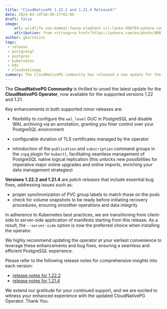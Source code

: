```yaml
---
title: "CloudNativePG 1.22.2 and 1.21.4 Released!"
date: 2024-03-14T16:40:27+01:00
draft: false
image:
    url: wildlife-zoo-mammal-fauna-elephant-sri-lanka-988769-pxhere.com.jpg
    attribution: from <strong><a href="https://pxhere.com/en/photo/988769?utm_content=clipUser&utm_medium=referral&utm_source=pxhere">PxHere</a></strong>
author: gbartolini
tags:
 - release
 - postgresql
 - postgres
 - kubernetes
 - k8s
 - cloudnativepg
summary: The CloudNativePG community has released a new update for the supported 1.22 and 1.21 versions of the CloudNativePG operator.
---
```


The **CloudNativePG Community** is thrilled to unveil the latest update for the
**CloudNativePG Operator**, now available for the supported versions 1.22 and
1.21.

Key enhancements in both supported minor releases are:

- flexibility to configure the `wal_level` GUC in PostgreSQL and disable WAL
  archiving via an annotation, granting you finer control over your PostgreSQL
  environment
  
- configurable duration of TLS certificates managed by the operator
  
- introduction of the `publication` and `subscription` command groups in the
  `cnpg` plugin for `kubectl`, facilitating seamless management of PostgreSQL
  native logical replication (this unlocks new possibilities for imperative major
  online upgrades and online imports, enriching your data management strategies)

**Versions 1.22.2 and 1.21.4** are *patch releases* that include
essential bug fixes, addressing issues such as:

- proper synchronization of PVC group labels to match those on the pods
- check for volume snapshots to be ready before initiating recovery procedures,
  ensuring smoother operations and data integrity

In adherence to Kubernetes best practices, we are transitioning from
client-side to server-side application of manifests starting from this release.
As a result, the `--server-side` option is now the preferred choice when
installing the operator.

We highly recommend updating the operator at your earliest convenience to
leverage these enhancements and bug fixes, ensuring a seamless and efficient
PostgreSQL experience.

Please refer to the following release notes for comprehensive insights into
each version:

- [release notes for 1.22.2](https://cloudnative-pg.io/documentation/1.22/release_notes/v1.22/)
- [release notes for 1.21.4](https://cloudnative-pg.io/documentation/1.21/release_notes/v1.21/)

We extend our gratitude for your continued support, and we are excited to
witness your enhanced experience with the updated CloudNativePG Operator.
Thank You.

<!--
# About CloudNativePg

[CloudNativePG](https://cloudnative-pg.io) stands as a groundbreaking
open-source Kubernetes Operator designed explicitly for PostgreSQL workloads.
Seamlessly orchestrating the entire life cycle of a PostgreSQL cluster,
CloudNativePG takes charge from bootstrapping and configuration to ensuring
high availability, connection routing, and comprehensive backup and disaster
recovery mechanisms.
Leveraging PostgreSQL's native streaming replication, CloudNativePG efficiently
distributes data across pods, nodes, and zones, utilizing standard Kubernetes
patterns. This enables seamless scaling of replicas in a Kubernetes-native
manner, with the operator autonomously and safely reconfiguring replication as
needed.
Originally conceived and supported by
[EDB](https://www.enterprisedb.com/products/cloud-native-postgresql-kubernetes-ha-clusters-k8s-containers-scalable),
CloudNativePG represents a paradigm shift in managing PostgreSQL workloads
within Kubernetes environments.

-->
<!--
Tweet
Proud to announce #CloudNativePG 1.22.2 and 1.21.4 are out! Update now
for enhanced performance and bug fixes!

Read more https://cloudnative-pg.io/blog/cloudnative-pg-1-22.2-released/!

#PostgreSQL #operator #Kubernetes #k8s #databases #postgres
--->
